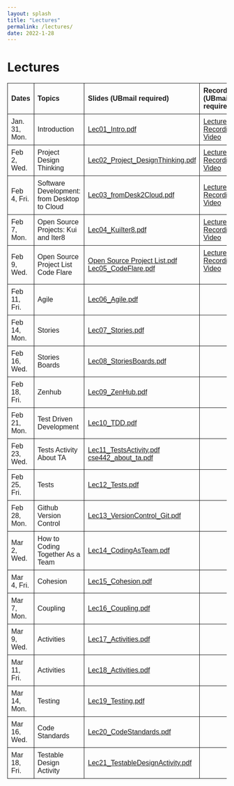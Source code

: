 ```yaml
---
layout: splash
title: "Lectures"
permalink: /lectures/
date: 2022-1-28
---
```


# Lectures

<style>
table {
  font-family: arial, sans-serif;
  border-collapse: collapse;
  width: 100%;
  margin-left:auto;
  margin-right:auto;
}

td, th {
  border: 1px solid;
  text-align: left;
  padding: 8px;
}

</style>

<table>
  <tr>
    <th>Dates</th>
    <th>Topics</th>
    <th>Slides (UBmail required)</th>
    <th>Recording (UBmail required)</th>
  </tr>
  <tr>
    <td>Jan. 31, Mon.</td>
    <td>Introduction</td>
    <td><a href="https://buffalo.box.com/s/t984yrg480zbho0kx1sa7nlglhearrzt">Lec01_Intro.pdf</a></td>
    <td><a href="https://buffalo.box.com/s/v5u3v23to93m4go3obt3qpdumod0ac65">Lecture Recording Video</a></td>
  </tr>
  <tr>
    <td>Feb 2, Wed.</td>
    <td>Project Design Thinking</td>
    <td><a href="https://buffalo.box.com/s/xyj8j49hg6zkr1kp04i49x2dbf2xpkxc">Lec02_Project_DesignThinking.pdf</a></td>
    <td><a href="https://buffalo.box.com/s/cmvknej815pn3jpbop55wapk9i97u5sn">Lecture Recording Video</a></td>
  </tr>
  <tr>
    <td>Feb 4, Fri.</td>
    <td>Software Development: from Desktop to Cloud</td>
    <td><a href="https://buffalo.box.com/s/s57dy8ymlosd9v4cxmbly88rp0i1bwqk">Lec03_fromDesk2Cloud.pdf</a></td>
    <td><a href="https://buffalo.box.com/s/1e85mh96m5069yu4zafzmpwu4wc12pej">Lecture Recording Video</a></td>
  </tr>
  <tr>
    <td>Feb 7, Mon.</td>
    <td>Open Source Projects: Kui and Iter8</td>
    <td><a href="https://buffalo.box.com/s/fnqwimr8dr2btyh4gm0b9bxqggvixrbh">Lec04_KuiIter8.pdf</a></td>
    <td><a href="https://buffalo.box.com/s/ql6j1i0et5wfkoccxn7eeszmm7k0zqgx">Lecture Recording Video</a></td>
  </tr>
  <tr>
    <td>Feb 9, Wed.</td>
    <td>Open Source Project List <br> Code Flare</td>
    <td><a href="https://buffalo.box.com/s/s72uccymhy59fem2mah3yi9agkfrlfq4">Open Source Project List.pdf</a> <br> <a href="https://buffalo.box.com/s/ot3ovda85zzhozdtvy9fhdhnk40y2if3">Lec05_CodeFlare.pdf</a></td>
    <td><a href="https://buffalo.zoom.us/rec/share/Z-2RlDS5lZCFFY3xCd-em6XgyBVq5Yc21Rr-EJoyQxRCI8GXvUgVytr-P2QFEZ43.NORnkTRO1yUH6iV2?startTime=1644436774000">Lecture Recording Video</a> <br> &nbsp;</td>
  </tr>
   <tr>
    <td>Feb 11, Fri.</td>
    <td>Agile</td>
    <td><a href="https://buffalo.box.com/s/bpm1fa4rslnl4sfvsguh738swul3x1xj">Lec06_Agile.pdf</a></td>
    <td></td>
  </tr>
  <tr>
    <td>Feb 14, Mon.</td>
    <td>Stories</td>
    <td><a href="https://buffalo.box.com/s/zno2udx0h5r67smji0r3zl01cvezlxo0">Lec07_Stories.pdf</a></td>
    <td></td>
  </tr>
  <tr>
    <td>Feb 16, Wed.</td>
    <td>Stories Boards</td>
    <td><a href="https://buffalo.box.com/s/7d99wd2ced6vhfxkyu972d9cwux6byen">Lec08_StoriesBoards.pdf</a></td>
    <td></td>
  </tr>
  <tr>
    <td>Feb 18, Fri.</td>
    <td>Zenhub</td>
    <td><a href="https://buffalo.box.com/s/w7t6j8k63djuhz6pgykbvrkq4cj1y3ja">Lec09_ZenHub.pdf</a></td>
    <td></td>
  </tr>
  <tr>
    <td>Feb 21, Mon.</td>
    <td>Test Driven Development</td>
    <td><a href="https://buffalo.box.com/s/hbuvt4w0w8g5obadffvwmevublyx3465">Lec10_TDD.pdf</a></td>
    <td></td>
  </tr>
  <tr>
    <td>Feb 23, Wed.</td>
    <td>Tests Activity <br> About TA</td>
    <td><a href="https://buffalo.box.com/s/yki5jmbj9x3rouzrfs8cflkr94m10dai">Lec11_TestsActivity.pdf</a> <br> <a href="https://buffalo.box.com/s/tz13qqkcncupp98og9rqfkgl1s0ddb44">cse442_about_ta.pdf</a></td>
    <td></td>
  </tr>
  <tr>
    <td>Feb 25, Fri.</td>
    <td>Tests</td>
    <td><a href="https://buffalo.box.com/s/wkgutztu7rnd32tst5hedccdtqp5cza8">Lec12_Tests.pdf</a></td>
    <td></td>
  </tr>
  <tr>
    <td>Feb 28, Mon.</td>
    <td>Github Version Control</td>
    <td><a href="https://buffalo.box.com/s/imphx1arzlylfpidlezk5lc3sn76yhqv">Lec13_VersionControl_Git.pdf</a></td>
    <td></td>
  </tr>
  <tr>
    <td>Mar 2, Wed.</td>
    <td>How to Coding Together As a Team</td>
    <td><a href="https://buffalo.box.com/s/53fvs5slnog6vkcata0a2t5cqhqvsvxp">Lec14_CodingAsTeam.pdf</a></td>
    <td></td>
  </tr>
  <tr>
    <td>Mar 4, Fri.</td>
    <td>Cohesion</td>
    <td><a href="https://buffalo.box.com/s/hha290nnd3v2byg5spyy3m44pt6ebp1a">Lec15_Cohesion.pdf</a></td>
    <td></td>
  </tr>
  <tr>
    <td>Mar 7, Mon.</td>
    <td>Coupling</td>
    <td><a href="https://buffalo.box.com/s/yf89dxbn2ysmo5qk3wnk3a8ab6vxpyg2">Lec16_Coupling.pdf</a></td>
    <td></td>
  </tr>
  <tr>
    <td>Mar 9, Wed.</td>
    <td>Activities</td>
    <td><a href="https://buffalo.box.com/s/yxesy0euhgrqpf6wdgbfycyxv1g4lffh">Lec17_Activities.pdf</a></td>
    <td></td>
  </tr>
  <tr>
    <td>Mar 11, Fri.</td>
    <td>Activities</td>
    <td><a href="https://buffalo.box.com/s/api8rhy10febsezapxktgrccdskmjzcp">Lec18_Activities.pdf</a></td>
    <td></td>
  </tr>
  <tr>
    <td>Mar 14, Mon.</td>
    <td>Testing</td>
    <td><a href="https://buffalo.box.com/s/c7yrmvjh8v81bg1ncuakmzjetni3arzn">Lec19_Testing.pdf</a></td>
    <td></td>
  </tr>
  <tr>
    <td>Mar 16, Wed.</td>
    <td>Code Standards</td>
    <td><a href="https://buffalo.box.com/s/aoi03w3tptef9cll13322ohp4fmac4o3">Lec20_CodeStandards.pdf</a></td>
    <td></td>
  </tr>
  <tr>
    <td>Mar 18, Fri.</td>
    <td>Testable Design Activity</td>
    <td><a href="https://buffalo.box.com/s/z4g3rin2iykc3dwg7hzgyg5h4wdcopjv">Lec21_TestableDesignActivity.pdf</a></td>
    <td></td>
  </tr>
</table>

